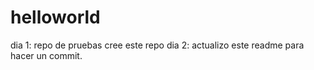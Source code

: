 # helloworld
dia 1: repo de pruebas cree este repo
dia 2: actualizo este readme para hacer un commit.